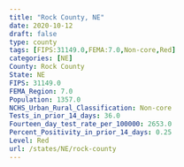 ```yaml
---
title: "Rock County, NE"
date: 2020-10-12
draft: false
type: county
tags: [FIPS:31149.0,FEMA:7.0,Non-core,Red]
categories: [NE]
County: Rock County
State: NE
FIPS: 31149.0
FEMA_Region: 7.0
Population: 1357.0
NCHS_Urban_Rural_Classification: Non-core
Tests_in_prior_14_days: 36.0
Fourteen_day_test_rate_per_100000: 2653.0
Percent_Positivity_in_prior_14_days: 0.25
Level: Red
url: /states/NE/rock-county
---
```



